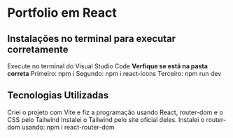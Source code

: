 # Portfolio em React

## Instalações no terminal para executar corretamente
Execute no terminal do Visual Studio Code **Verfique se está na pasta correta**
Primeiro: npm i
Segundo: npm i react-icons
Terceiro: npm run dev

## Tecnologias Utilizadas
Criei o projeto com Vite e fiz a programação usando React, router-dom e o CSS pelo Tailwind
Instalei o Tailwind pelo site oficial deles.
Instalei o router-dom usando: npm i react-router-dom
